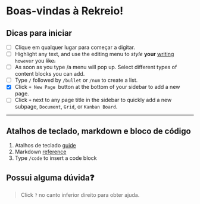# Boas-vindas à Rekreio!

## Dicas para iniciar

- [ ] Clique em qualquer lugar para começar a digitar.
- [ ] Highlight any text, and use the editing menu to _style_ **your** <u>writing</u> `however` you ~~like.~~
- [ ] As soon as you type /a menu will pop up. Select different types of content blocks you can add.
- [ ] Type `/` followed by `/bullet` or `/num` to create a list.
- [x] Click `+ New Page `button at the bottom of your sidebar to add a new page.
- [ ] Click `+` next to any page title in the sidebar to quickly add a new subpage, `Document`, `Grid`, or `Kanban Board`.

---

## Atalhos de teclado, markdown e bloco de código

1. Atalhos de teclado [guide](https://appflowy.gitbook.io/docs/essential-documentation/shortcuts)
1. Markdown [reference](https://appflowy.gitbook.io/docs/essential-documentation/markdown)
1. Type `/code` to insert a code block

## Possui alguma dúvida❓

> Click `?` no canto inferior direito para obter ajuda.
